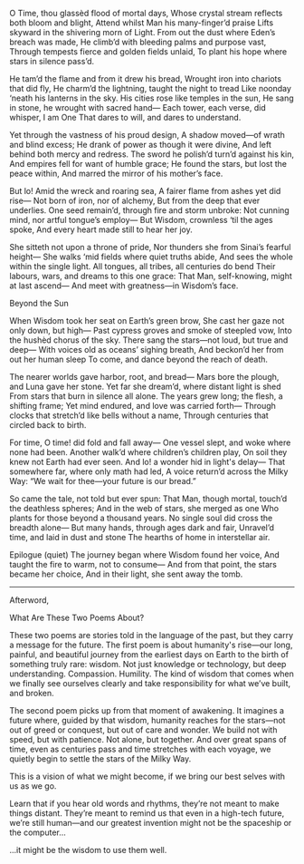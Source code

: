O Time, thou glassèd flood of mortal days,
Whose crystal stream reflects both bloom and blight,
Attend whilst Man his many-finger’d praise
Lifts skyward in the shivering morn of Light.
From out the dust where Eden’s breach was made,
He climb’d with bleeding palms and purpose vast,
Through tempests fierce and golden fields unlaid,
To plant his hope where stars in silence pass’d.

He tam’d the flame and from it drew his bread,
Wrought iron into chariots that did fly,
He charm’d the lightning, taught the night to tread
Like noonday ‘neath his lanterns in the sky.
His cities rose like temples in the sun,
He sang in stone, he wrought with sacred hand—
Each tower, each verse, did whisper, I am One
That dares to will, and dares to understand.

Yet through the vastness of his proud design,
A shadow moved—of wrath and blind excess;
He drank of power as though it were divine,
And left behind both mercy and redress.
The sword he polish’d turn’d against his kin,
And empires fell for want of humble grace;
He found the stars, but lost the peace within,
And marred the mirror of his mother’s face.

But lo! Amid the wreck and roaring sea,
A fairer flame from ashes yet did rise—
Not born of iron, nor of alchemy,
But from the deep that ever underlies.
One seed remain’d, through fire and storm unbroke:
Not cunning mind, nor artful tongue’s employ—
But Wisdom, crownless ‘til the ages spoke,
And every heart made still to hear her joy.

She sitteth not upon a throne of pride,
Nor thunders she from Sinai’s fearful height—
She walks ‘mid fields where quiet truths abide,
And sees the whole within the single light.
All tongues, all tribes, all centuries do bend
Their labours, wars, and dreams to this one grace:
That Man, self-knowing, might at last ascend—
And meet with greatness—in Wisdom’s face.

Beyond the Sun

When Wisdom took her seat on Earth’s green brow,
She cast her gaze not only down, but high—
Past cypress groves and smoke of steepled vow,
Into the hushèd chorus of the sky.
There sang the stars—not loud, but true and deep—
With voices old as oceans’ sighing breath,
And beckon’d her from out her human sleep
To come, and dance beyond the reach of death.

The nearer worlds gave harbor, root, and bread—
Mars bore the plough, and Luna gave her stone.
Yet far she dream’d, where distant light is shed
From stars that burn in silence all alone.
The years grew long; the flesh, a shifting frame;
Yet mind endured, and love was carried forth—
Through clocks that stretch’d like bells without a name,
Through centuries that circled back to birth.

For time, O time! did fold and fall away—
One vessel slept, and woke where none had been.
Another walk’d where children’s children play,
On soil they knew not Earth had ever seen.
And lo! a wonder hid in light's delay—
That somewhere far, where only math had led,
A voice return’d across the Milky Way:
“We wait for thee—your future is our bread.”

So came the tale, not told but ever spun:
That Man, though mortal, touch’d the deathless spheres;
And in the web of stars, she merged as one
Who plants for those beyond a thousand years.
No single soul did cross the breadth alone—
But many hands, through ages dark and fair,
Unravel’d time, and laid in dust and stone
The hearths of home in interstellar air.

Epilogue (quiet)
The journey began where Wisdom found her voice,
And taught the fire to warm, not to consume—
And from that point, the stars became her choice,
And in their light, she sent away the tomb.

---

Afterword,

What Are These Two Poems About?

These two poems are stories told in the language of the past, but they carry a message for the future.
The first poem is about humanity's rise—our long, painful, and beautiful journey from the earliest days on Earth to the birth of something truly rare: wisdom. Not just knowledge or technology, but deep understanding. Compassion. Humility. The kind of wisdom that comes when we finally see ourselves clearly and take responsibility for what we’ve built, and broken.

The second poem picks up from that moment of awakening. It imagines a future where, guided by that wisdom, humanity reaches for the stars—not out of greed or conquest, but out of care and wonder. We build not with speed, but with patience. Not alone, but together. And over great spans of time, even as centuries pass and time stretches with each voyage, we quietly begin to settle the stars of the Milky Way.

This is a vision of what we might become, if we bring our best selves with us as we go.

Learn that if you hear old words and rhythms, they’re not meant to make things distant. They’re meant to remind us that even in a high-tech future, we’re still human—and our greatest invention might not be the spaceship or the computer...

...it might be the wisdom to use them well.

